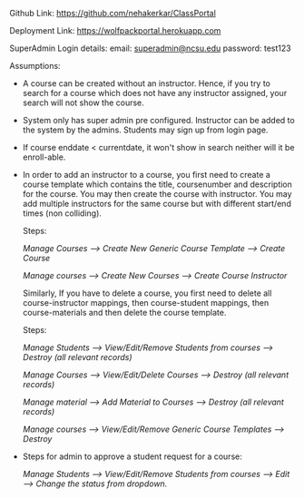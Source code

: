Github Link: https://github.com/nehakerkar/ClassPortal

Deployment Link: https://wolfpackportal.herokuapp.com

SuperAdmin Login details: 
email: superadmin@ncsu.edu 
password: test123


Assumptions: 
* A course can be created without an instructor. Hence,
if you try to search for a course which does not have any instructor
assigned, your search will not show the course.

* System only has super admin pre configured. Instructor can be added to the system by the admins. Students may sign up from login page.

* If course enddate < currentdate, it won't show in search neither will it be enroll-able.

* In order to add an instructor to a course, you first need to create a course template which contains the title, coursenumber and description for the course. You may then create the course with instructor. You may add multiple instructors for the same course but with different start/end times (non colliding).

  Steps:

    <i>Manage Courses --> Create New Generic Course Template --> Create Course</i>

    <i>Manage courses --> Create New Courses --> Create Course Instructor</i>

  Similarly, If you have to delete a course, you first need to delete all course-instructor mappings, then course-student mappings, then course-materials and then delete the course template.

  Steps:

    <i>Manage Students --> View/Edit/Remove Students from courses --> Destroy (all relevant records)</i>

    <i>Manage Courses --> View/Edit/Delete Courses --> Destroy (all relevant records)</i>

    <i>Manage material --> Add Material to Courses --> Destroy (all relevant records)</i>

    <i>Manage courses --> View/Edit/Remove Generic Course Templates --> Destroy</i>

* Steps for admin to approve a student request for a course:

    <i>Manage Students --> View/Edit/Remove Students from courses --> Edit --> Change the status from dropdown.</i>
